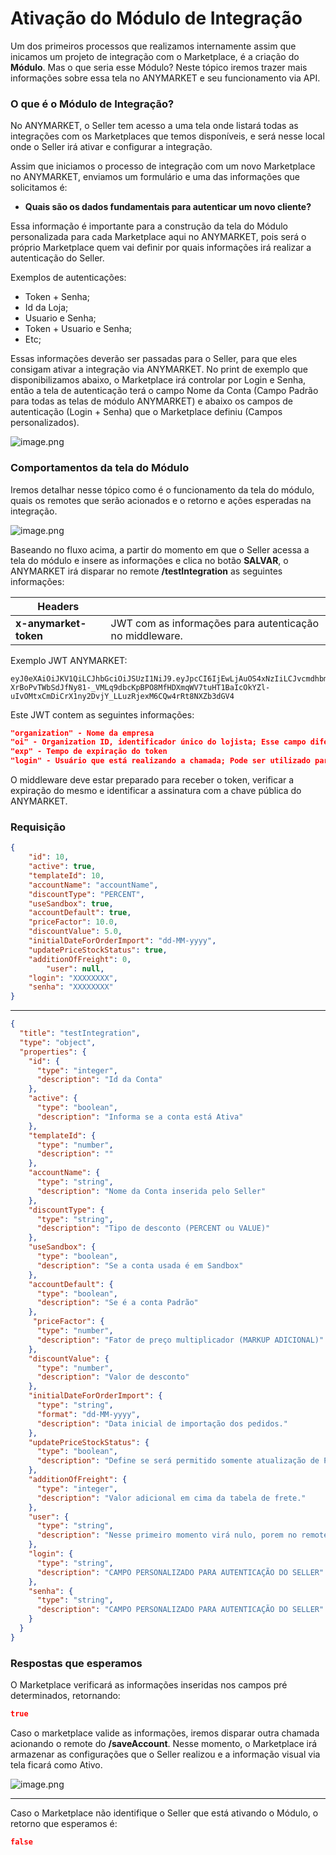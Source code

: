 # Ativação do Módulo de Integração

Um dos primeiros processos que realizamos internamente assim que inicamos um projeto de integração com o Marketplace, é a criação do **Módulo**. Mas o que seria esse Módulo? Neste tópico iremos trazer mais informações sobre essa tela no ANYMARKET e seu funcionamento via API.


### O que é o Módulo de Integração?
No ANYMARKET, o Seller tem acesso a uma tela onde listará todas as integrações com os Marketplaces que temos disponíveis, e será nesse local onde o Seller irá ativar e configurar a integração.

Assim que iniciamos o processo de integração com um novo Marketplace no ANYMARKET, enviamos um formulário e uma das informações que solicitamos é:

- **Quais são os dados fundamentais para autenticar um novo cliente?** 

Essa informação é importante para a construção da tela do Módulo personalizada para cada Marketplace aqui no ANYMARKET, pois será o próprio Marketplace quem vai definir por quais informações irá realizar a autenticação do Seller.

Exemplos de autenticações:
- Token + Senha;
- Id da Loja;
- Usuario e Senha;
- Token + Usuario e Senha;
- Etc;

Essas informações deverão ser passadas para o Seller, para que eles consigam ativar a integração via ANYMARKET. No print de exemplo que disponibilizamos abaixo, o Marketplace irá controlar por Login e Senha, então a tela de autenticação terá o campo Nome da Conta (Campo Padrão para todas as telas de módulo ANYMARKET) e abaixo os campos de autenticação (Login + Senha) que o Marketplace definiu (Campos personalizados).
<!--
focus: false
-->
![image.png](https://stoplight.io/api/v1/projects/cHJqOjgzMDA1/images/1hmZJccVDNo)


### Comportamentos da tela do Módulo
Iremos detalhar nesse tópico como é o funcionamento da tela do módulo, quais os remotes que serão acionados e o retorno e ações esperadas na integração.

<!--
focus: false
-->
![image.png](http://s3-sa-east-1.amazonaws.com/images.anymarket.com.br/31479673./7B7E4D33758DA4CA5602ACE8D851A890/standard_resolution.jpg)


Baseando no fluxo acima, a partir do momento em que o Seller acessa a tela do módulo e insere as informações e clica no botão **SALVAR**, o ANYMARKET irá disparar no remote **/testIntegration** as seguintes informações:

|Headers||
|-------|--|
|**x-anymarket-token** | JWT com as informações para autenticação no middleware. |


Exemplo JWT ANYMARKET:

```
eyJ0eXAiOiJKV1QiLCJhbGciOiJSUzI1NiJ9.eyJpcCI6IjEwLjAuOS4xNzIiLCJvcmdhbml6YXRpb24iOiJBTllNQVJLRVQgVGVzdGUgLSBCcmFzaWwiLCJvaSI6IjIyNDQ5NTA0LiIsImV4cCI6MTYxMjc5MTI2NCwibG9naW4iOiJkYW5pbG8ub2xpdmVpcmFAZGIxLmNvbS5iciJ9.FKF8wRb97xZmpakGbkoYfO0cjIkj48rwcis4DOGlUEh4cD98sFRJTVfrmMOaAe-XrBoPvTWbSdJfNy81-_VMLq9dbcKpBPO8MfHDXmqWV7tuHT1BaIcOkYZl-uIvOMtxCmDiCrX1ny2DvjY_LLuzRjexM6CQw4rRt8NXZb3dGV4
```

Este JWT contem as seguintes informações:

``` json
"organization" - Nome da empresa
"oi" - Organization ID, identificador único do lojista; Esse campo diferencia os sellers
"exp" - Tempo de expiração do token
"login" - Usuário que está realizando a chamada; Pode ser utilizado para fins de auditoria
````
O middleware deve estar preparado para receber o token, verificar a expiração do mesmo e identificar a assinatura com a chave pública do ANYMARKET.


### Requisição

```json title="POST: \testIntegration" lineNumbers
{
	"id": 10,
	"active": true,
	"templateId": 10,
	"accountName": "accountName",
	"discountType": "PERCENT",
	"useSandbox": true,
	"accountDefault": true,
	"priceFactor": 10.0,
	"discountValue": 5.0,
	"initialDateForOrderImport": "dd-MM-yyyy",
	"updatePriceStockStatus": true,
	"additionOfFreight": 0,
        "user": null,
	"login": "XXXXXXXX",
	"senha": "XXXXXXXX"
}
```
---

``` json json_schema
{
  "title": "testIntegration",
  "type": "object",
  "properties": {
    "id": {
      "type": "integer",
      "description": "Id da Conta"
    },
    "active": {
      "type": "boolean",
      "description": "Informa se a conta está Ativa"
    },
    "templateId": {
      "type": "number",
      "description": ""
    },
    "accountName": {
      "type": "string",
      "description": "Nome da Conta inserida pelo Seller"
    },
    "discountType": {
      "type": "string",
      "description": "Tipo de desconto (PERCENT ou VALUE)"
    },
    "useSandbox": {
      "type": "boolean",
      "description": "Se a conta usada é em Sandbox"
    },
    "accountDefault": {
      "type": "boolean",
      "description": "Se é a conta Padrão"
    },
     "priceFactor": {
      "type": "number",
      "description": "Fator de preço multiplicador (MARKUP ADICIONAL)"
    },
    "discountValue": {
      "type": "number",
      "description": "Valor de desconto"
    },
    "initialDateForOrderImport": {
      "type": "string",
      "format": "dd-MM-yyyy",
      "description": "Data inicial de importação dos pedidos."
    },
    "updatePriceStockStatus": {
      "type": "boolean",
      "description": "Define se será permitido somente atualização de Preço, Estoque e Status"
    },
    "additionOfFreight": {
      "type": "integer",
      "description": "Valor adicional em cima da tabela de frete."
    },
    "user": {
      "type": "string",
      "description": "Nesse primeiro momento virá nulo, porem no remote do saveAccount, terá as informações do Token do Seller.."
    },
    "login": {
      "type": "string",
      "description": "CAMPO PERSONALIZADO PARA AUTENTICAÇÃO DO SELLER"
    },
    "senha": {
      "type": "string",
      "description": "CAMPO PERSONALIZADO PARA AUTENTICAÇÃO DO SELLER"
    }
  }
}
```

### Respostas que esperamos

O Marketplace verificará as informações inseridas nos campos pré determinados, retornando:

```json title="200 - OK" 
true
```

Caso o marketplace valide as informações, iremos disparar outra chamada acionando o remote do **/saveAccount**. Nesse momento, o Marketplace irá armazenar as configurações que o Seller realizou e a informação visual via tela ficará como Ativo. 


<!--
focus: false
-->
![image.png](http://s3-sa-east-1.amazonaws.com/images.anymarket.com.br/31479673./C1A420E49D1741D21E779CEDF06C088E/standard_resolution.jpg)

---

Caso o Marketplace não identifique o Seller que está ativando o Módulo, o retorno que esperamos é:
```json title="401 - Unauthorized"  
false
```

